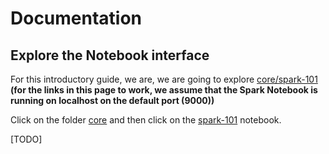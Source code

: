 # Documentation

## Explore the Notebook interface

For this introductory guide, we are, we are going to explore [core/spark-101](http://localhost:9000/notebooks/core/Spark-101.snb)
__(for the links in this page to work, we assume that the Spark Notebook is running on localhost on the default port (9000))__

Click on the folder [core](http://localhost:9000/tree/core) and then click on the [spark-101](http://localhost:9000/notebooks/core/Spark-101.snb) notebook.

[TODO]